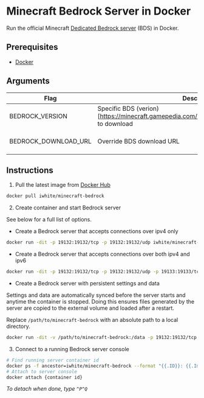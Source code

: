 # Minecraft Bedrock Server in Docker

Run the official Minecraft [Dedicated Bedrock server](https://minecraft.gamepedia.com/Bedrock_Dedicated_Server) (BDS) in Docker.


## Prerequisites

- [Docker](https://www.docker.com/get-started)

## Arguments

| Flag | Description | Default |
| ---- | ----------- | ------- |
| BEDROCK_VERSION | Specific BDS (verion)[https://minecraft.gamepedia.com/Bedrock_Dedicated_Server#History] to download | `1.11.4.2` |
| BEDROCK_DOWNLOAD_URL | Override BDS download URL | "https://minecraft.azureedge.net/bin-linux/bedrock-server-${BEDROCK_VERSION}.zip" |


## Instructions

1. Pull the latest image from [Docker Hub](https://cloud.docker.com/u/iwhite/repository/docker/iwhite/minecraft-bedrock)

```bash
docker pull iwhite/minecraft-bedrock
```

2. Create container and start Bedrock server

See below for a full list of options.

* Create a Bedrock server that accepts connections over ipv4 only

```bash
docker run -dit -p 19132:19132/tcp -p 19132:19132/udp iwhite/minecraft-bedrock
```

* Create a Bedrock server that accepts connections over both ipv4 and ipv6

```bash
docker run -dit -p 19132:19132/tcp -p 19132:19132/udp -p 19133:19133/tcp -p 19133:19133/udp iwhite/minecraft-bedrock
```

* Create a Bedrock server with persistent settings and data

Settings and data are automatically synced before the server starts and anytime the container is stopped.
Doing this ensures files generated by the server are copied to the external volume and loaded after a restart.

Replace `/path/to/minecraft-bedrock` with an absolute path to a local directory.

```bash
docker run -dit -v /path/to/minecraft-bedrock:/data -p 19132:19132/tcp -p 19132:19132/udp iwhite/minecraft-bedrock
```

3. Connect to a running Bedrock server console

```bash
# Find running server container id
docker ps -f ancestor=iwhite/minecraft-bedrock --format "{{.ID}}: {{.Image}} {{.Status}}"
# Attach to server console
docker attach {container id}
```
*To detach when done, type `^P^Q`*

